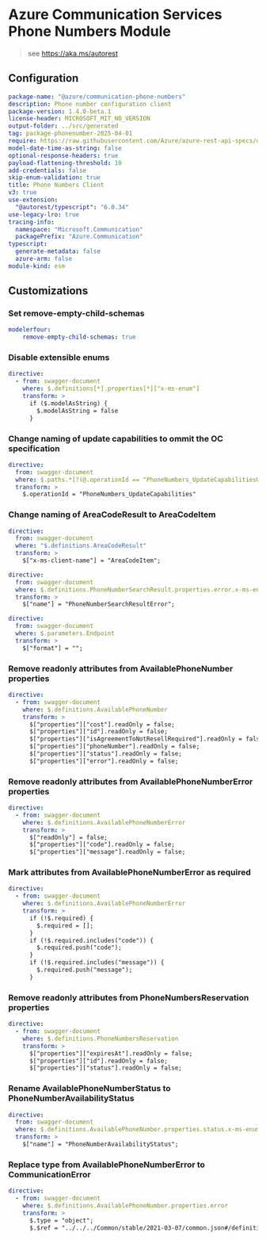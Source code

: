 # Azure Communication Services Phone Numbers Module

> see https://aka.ms/autorest

## Configuration

```yaml
package-name: "@azure/communication-phone-numbers"
description: Phone number configuration client
package-version: 1.4.0-beta.1
license-header: MICROSOFT_MIT_NO_VERSION
output-folder: ../src/generated
tag: package-phonenumber-2025-04-01
require: https://raw.githubusercontent.com/Azure/azure-rest-api-specs/de9cb12d2840ca0915849ce6a3bf8c956a32c022/specification/communication/data-plane/PhoneNumbers/readme.md
model-date-time-as-string: false
optional-response-headers: true
payload-flattening-threshold: 10
add-credentials: false
skip-enum-validation: true
title: Phone Numbers Client
v3: true
use-extension:
  "@autorest/typescript": "6.0.34"
use-legacy-lro: true
tracing-info:
  namespace: "Microsoft.Communication"
  packagePrefix: "Azure.Communication"
typescript:
  generate-metadata: false
  azure-arm: false
module-kind: esm
```

## Customizations

### Set remove-empty-child-schemas
```yaml
modelerfour:
    remove-empty-child-schemas: true
```

### Disable extensible enums

```yaml
directive:
  - from: swagger-document
    where: $.definitions[*].properties[*]["x-ms-enum"]
    transform: >
      if ($.modelAsString) {
        $.modelAsString = false
      }
```

### Change naming of update capabilities to ommit the OC specification

``` yaml
directive:
  from: swagger-document
  where: $.paths.*[?(@.operationId == "PhoneNumbers_UpdateCapabilitiesOC")]
  transform: >
    $.operationId = "PhoneNumbers_UpdateCapabilities"
```

### Change naming of AreaCodeResult to AreaCodeItem
``` yaml
directive:
  from: swagger-document
  where: "$.definitions.AreaCodeResult"
  transform: >
    $["x-ms-client-name"] = "AreaCodeItem";
```

``` yaml
directive:
  from: swagger-document
  where: $.definitions.PhoneNumberSearchResult.properties.error.x-ms-enum
  transform: >
    $["name"] = "PhoneNumberSearchResultError";
```

``` yaml
directive:
  from: swagger-document
  where: $.parameters.Endpoint
  transform: >
    $["format"] = "";
```

### Remove readonly attributes from AvailablePhoneNumber properties
```yaml
directive:
  - from: swagger-document
    where: $.definitions.AvailablePhoneNumber
    transform: >
      $["properties"]["cost"].readOnly = false;
      $["properties"]["id"].readOnly = false;
      $["properties"]["isAgreementToNotResellRequired"].readOnly = false;
      $["properties"]["phoneNumber"].readOnly = false;
      $["properties"]["status"].readOnly = false;
      $["properties"]["error"].readOnly = false;
```
### Remove readonly attributes from AvailablePhoneNumberError properties
```yaml
directive:
  - from: swagger-document
    where: $.definitions.AvailablePhoneNumberError
    transform: >
      $["readOnly"] = false;
      $["properties"]["code"].readOnly = false;
      $["properties"]["message"].readOnly = false;
```

### Mark attributes from AvailablePhoneNumberError as required
```yaml
directive:
  - from: swagger-document
    where: $.definitions.AvailablePhoneNumberError
    transform: >
      if (!$.required) {
        $.required = [];
      }
      if (!$.required.includes("code")) {
        $.required.push("code");
      }
      if (!$.required.includes("message")) {
        $.required.push("message");
      }
```

### Remove readonly attributes from PhoneNumbersReservation properties
```yaml
directive:
  - from: swagger-document
    where: $.definitions.PhoneNumbersReservation
    transform: >
      $["properties"]["expiresAt"].readOnly = false;
      $["properties"]["id"].readOnly = false;
      $["properties"]["status"].readOnly = false;
```

### Rename AvailablePhoneNumberStatus to PhoneNumberAvailabilityStatus
```yaml
directive:
  from: swagger-document
  where: $.definitions.AvailablePhoneNumber.properties.status.x-ms-enum
  transform: >
    $["name"] = "PhoneNumberAvailabilityStatus";
```

### Replace type from AvailablePhoneNumberError to CommunicationError
```yaml
directive:
  - from: swagger-document
    where: $.definitions.AvailablePhoneNumber.properties.error
    transform: >
      $.type = "object";
      $.$ref = "../../../Common/stable/2021-03-07/common.json#/definitions/CommunicationError";
```